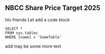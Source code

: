 ## NBCC Share Price Target 2025 
hlo friends
Let add a code block
 ```tsql
 SELECT *
 FROM sys.tables
 WHERE [name] = 'SomeTable'
 ```
add may be some more text 

